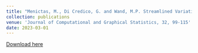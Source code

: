 ```yaml
---
title: "Menictas, M., Di Credico, G. and Wand, M.P. Streamlined Variational Inference for Linear Mixed Models with Crossed Random Effects."
collection: publications
venue: 'Journal of Computational and Graphical Statistics, 32, 99-115'
date: 2023-03-01
---
```


[Download here](http://menictas.github.io/files/Menictas23.pdf)

